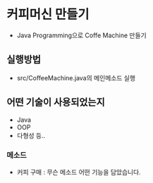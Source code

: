 # 커피머신 만들기
- Java Programming으로 Coffe Machine 만들기

## 실행방법
- src/CoffeeMachine.java의 메인메소드 실행
## 어떤 기술이 사용되었는지
- Java
- OOP
- 다형성 등..

### 메소드
- 커피 구매 : 무슨 메소드 어떤 기능을 담았습니다.
